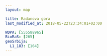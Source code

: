 ```yaml
---
layout: map

title: Radanova gora
last_modified_at: 2018-05-22T23:34:01+02:00

WDPA: [555588965]
BioRaS: [265]
geoSrbija:
  L1_183: [164]
---
```


